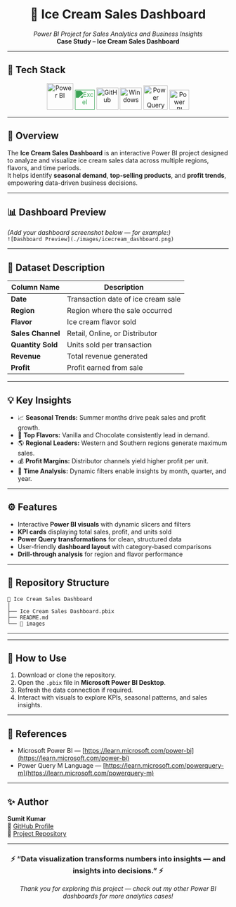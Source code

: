 <h1 align="center">🍦 Ice Cream Sales Dashboard</h1>
<p align="center">
  <i>Power BI Project for Sales Analytics and Business Insights</i><br>
  <b>Case Study – Ice Cream Sales Dashboard</b>
</p>

---

## 🧰 Tech Stack
<p align="center">
 <!-- Power BI -->
  <img src="https://github.com/microsoft/PowerBI-Icons/raw/main/SVG/Power-BI.svg" width="60" alt="Power BI"/>
  <!-- Excel -->
  <img src="https://cdn.jsdelivr.net/gh/simple-icons/simple-icons/icons/microsoftexcel.svg" width="45" height="45" alt="Excel" style="filter: invert(52%) sepia(96%) saturate(322%) hue-rotate(83deg) brightness(90%) contrast(85%);"/>
  <!-- GitHub -->
  <img src="https://cdn.jsdelivr.net/gh/devicons/devicon/icons/github/github-original.svg" width="50" alt="GitHub"/>
  <!-- Windows -->
  <img src="https://cdn.jsdelivr.net/gh/devicons/devicon/icons/windows8/windows8-original.svg" width="50" alt="Windows"/>
  <!-- Power Query -->
  <img src="https://raw.githubusercontent.com/microsoft/PowerBI-Icons/main/SVG/Power-Query.svg" width="55" alt="Power Query"/>
  <img src="https://upload.wikimedia.org/wikipedia/commons/c/cf/New_Power_BI_Logo.svg" width="45" height="45" alt="Power BI"/> 
</p>

---

## 📘 Overview
The **Ice Cream Sales Dashboard** is an interactive Power BI project designed to analyze and visualize ice cream sales data across multiple regions, flavors, and time periods.  
It helps identify **seasonal demand**, **top-selling products**, and **profit trends**, empowering data-driven business decisions.

---

## 📊 Dashboard Preview
*(Add your dashboard screenshot below — for example:)*  
`![Dashboard Preview](./images/icecream_dashboard.png)`

---

## 🧩 Dataset Description
| Column Name | Description |
|--------------|-------------|
| **Date** | Transaction date of ice cream sale |
| **Region** | Region where the sale occurred |
| **Flavor** | Ice cream flavor sold |
| **Sales Channel** | Retail, Online, or Distributor |
| **Quantity Sold** | Units sold per transaction |
| **Revenue** | Total revenue generated |
| **Profit** | Profit earned from sale |

---

## 💡 Key Insights
- 📈 **Seasonal Trends:** Summer months drive peak sales and profit growth.  
- 🍨 **Top Flavors:** Vanilla and Chocolate consistently lead in demand.  
- 🌎 **Regional Leaders:** Western and Southern regions generate maximum sales.  
- 💰 **Profit Margins:** Distributor channels yield higher profit per unit.  
- 📅 **Time Analysis:** Dynamic filters enable insights by month, quarter, and year.

---

## ⚙️ Features
- Interactive **Power BI visuals** with dynamic slicers and filters  
- **KPI cards** displaying total sales, profit, and units sold  
- **Power Query transformations** for clean, structured data  
- User-friendly **dashboard layout** with category-based comparisons  
- **Drill-through analysis** for region and flavor performance  

---

## 📂 Repository Structure

```
📁 Ice Cream Sales Dashboard
│
├── Ice Cream Sales Dashboard.pbix
├── README.md
└── 📁 images
```
---

---

## 🚀 How to Use
1. Download or clone the repository.  
2. Open the `.pbix` file in **Microsoft Power BI Desktop**.  
3. Refresh the data connection if required.  
4. Interact with visuals to explore KPIs, seasonal patterns, and sales insights.

---

## 🔗 References
- Microsoft Power BI — [https://learn.microsoft.com/power-bi](https://learn.microsoft.com/power-bi)  
- Power Query M Language — [https://learn.microsoft.com/powerquery-m](https://learn.microsoft.com/powerquery-m)

---

## ✨ Author
**Sumit Kumar**  
📎 [GitHub Profile](https://github.com/suku-na)  
📂 [Project Repository](https://github.com/suku-na/PowerBI-Projects)

---

<h3 align="center">⚡ “Data visualization transforms numbers into insights — and insights into decisions.” ⚡</h3>
<p align="center">
<em>Thank you for exploring this project — check out my other Power BI dashboards for more analytics cases!</em>
</p>

